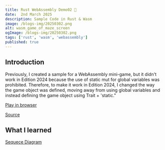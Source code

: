 ```yaml
---
title: Rust WebAssembly Demo02 🎨
date:  2nd March 2025
description: Sample Code in Rust & Wasm 
image: /blogs-img/20250302.png
alt: wasm_game_of_maze_screen
ogImage: /blogs-img/20250302.png
tags: ['rust', 'wasm', 'webassembly']
published: true
---  
```

## Introduction
Previously, I created a sample for a WebAssembly mini-game, but it didn't work in Edition 2024 because the use of static mut for global variables was prohibited. Therefore, to make it work in Edition 2024, I changed the way the game object was defined, moving away from using global variables and instead defining the game object using Trait + 'static."

[Play in browser](https://myurioka.github.io/demo02)

[Source](https://github.com/myurioka/demo02)

## What I learned

[Sequece Diagram](https://github.com/myurioka/demo02)